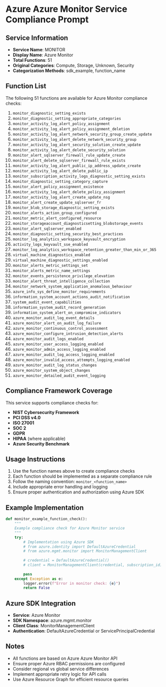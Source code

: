 # Azure Azure Monitor Service Compliance Prompt

## Service Information
- **Service Name**: MONITOR
- **Display Name**: Azure Monitor
- **Total Functions**: 51
- **Original Categories**: Compute, Storage, Unknown, Security
- **Categorization Methods**: sdk_example, function_name

## Function List
The following 51 functions are available for Azure Monitor compliance checks:

1. `monitor_diagnostic_setting_exists`
2. `monitor_diagnostic_setting_appropriate_categories`
3. `monitor_activity_log_alert_policy_assignment`
4. `monitor_activity_log_alert_policy_assignment_deletion`
5. `monitor_activity_log_alert_network_security_group_create_update`
6. `monitor_activity_log_alert_delete_network_security_group`
7. `monitor_activity_log_alert_security_solution_create_update`
8. `monitor_activity_log_alert_delete_security_solution`
9. `monitor_alert_sqlserver_firewall_rule_update_create`
10. `monitor_alert_delete_sqlserver_firewall_rule_exists`
11. `monitor_activity_log_alert_public_ip_address_update_create`
12. `monitor_activity_log_alert_delete_public_ip`
13. `monitor_subscription_activity_logs_diagnostic_setting_exists`
14. `monitor_diagnostic_setting_category_capture`
15. `monitor_alert_policy_assignment_existence`
16. `monitor_activity_log_alert_delete_policy_assignment`
17. `monitor_activity_log_alert_create_update_nsg`
18. `monitor_alert_create_update_sqlserver_fr`
19. `monitor_blob_storage_diagnostic_setting_exists`
20. `monitor_alerts_action_group_configured`
21. `monitor_metric_alert_configured_resource`
22. `monitor_storageaccount_diagnosticsetting_blobstorage_events`
23. `monitor_alert_sqlserver_enabled`
24. `monitor_diagnostic_setting_security_best_practices`
25. `monitor_log_analytics_workspace_keyvault_encryption`
26. `activity_logs_keyvault_sse_enabled`
27. `monitor_log_analytics_workspace_retention_greater_than_min_or_365`
28. `virtual_machine_diagnostics_enabled`
29. `virtual_machine_diagnostic_settings_enabled`
30. `monitor_alerts_metric_settings_set`
31. `monitor_alerts_metric_name_settings`
32. `monitor_events_persistence_privilege_elevation`
33. `monitor_alert_threat_intelligence_collection`
34. `monitor_network_system_application_anomalous_behaviour`
35. `azure_info_sys_define_monitor_requirements`
36. `information_system_account_actions_audit_notification`
37. `system_audit_event_capabilities`
38. `information_system_audit_record_generation`
39. `information_system_alert_on_compromise_indicators`
40. `azure_monitor_audit_log_event_details`
41. `azure_monitor_alert_on_audit_log_failure`
42. `azure_monitor_continuous_control_assessment`
43. `azure_monitor_configure_intrusion_detection_alerts`
44. `azure_monitor_audit_logs_enabled`
45. `azure_monitor_user_access_logging_enabled`
46. `azure_monitor_admin_access_logging_enabled`
47. `azure_monitor_audit_log_access_logging_enabled`
48. `azure_monitor_invalid_access_attempts_logging_enabled`
49. `azure_monitor_audit_log_status_changes`
50. `azure_monitor_system_object_changes`
51. `azure_monitor_detailed_audit_event_logging`


## Compliance Framework Coverage
This service supports compliance checks for:
- **NIST Cybersecurity Framework**
- **PCI DSS v4.0**
- **ISO 27001**
- **SOC 2**
- **GDPR**
- **HIPAA** (where applicable)
- **Azure Security Benchmark**

## Usage Instructions
1. Use the function names above to create compliance checks
2. Each function should be implemented as a separate compliance rule
3. Follow the naming convention: `monitor_<function_name>`
4. Include appropriate error handling and logging
5. Ensure proper authentication and authorization using Azure SDK

## Example Implementation
```python
def monitor_example_function_check():
    """
    Example compliance check for Azure Monitor service
    """
    try:
        # Implementation using Azure SDK
        # from azure.identity import DefaultAzureCredential
        # from azure.mgmt.monitor import MonitorManagementClient
        
        # credential = DefaultAzureCredential()
        # client = MonitorManagementClient(credential, subscription_id)
        
        pass
    except Exception as e:
        logger.error(f"Error in monitor check: {e}")
        return False
```

## Azure SDK Integration
- **Service**: Azure Monitor
- **SDK Namespace**: azure.mgmt.monitor
- **Client Class**: MonitorManagementClient
- **Authentication**: DefaultAzureCredential or ServicePrincipalCredential

## Notes
- All functions are based on Azure Azure Monitor API
- Ensure proper Azure RBAC permissions are configured
- Consider regional vs global service differences
- Implement appropriate retry logic for API calls
- Use Azure Resource Graph for efficient resource queries
